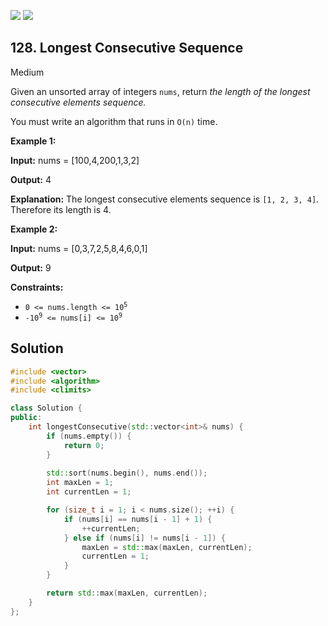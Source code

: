 [![](https://img.shields.io/github/stars/javadev/LeetCode-in-All?label=Stars&style=flat-square)](https://github.com/javadev/LeetCode-in-All)
[![](https://img.shields.io/github/forks/javadev/LeetCode-in-All?label=Fork%20me%20on%20GitHub%20&style=flat-square)](https://github.com/javadev/LeetCode-in-All/fork)

## 128\. Longest Consecutive Sequence

Medium

Given an unsorted array of integers `nums`, return _the length of the longest consecutive elements sequence._

You must write an algorithm that runs in `O(n)` time.

**Example 1:**

**Input:** nums = [100,4,200,1,3,2]

**Output:** 4

**Explanation:** The longest consecutive elements sequence is `[1, 2, 3, 4]`. Therefore its length is 4. 

**Example 2:**

**Input:** nums = [0,3,7,2,5,8,4,6,0,1]

**Output:** 9 

**Constraints:**

*   <code>0 <= nums.length <= 10<sup>5</sup></code>
*   <code>-10<sup>9</sup> <= nums[i] <= 10<sup>9</sup></code>



## Solution

```cpp
#include <vector>
#include <algorithm>
#include <climits>

class Solution {
public:
    int longestConsecutive(std::vector<int>& nums) {
        if (nums.empty()) {
            return 0;
        }
        
        std::sort(nums.begin(), nums.end());
        int maxLen = 1;
        int currentLen = 1;

        for (size_t i = 1; i < nums.size(); ++i) {
            if (nums[i] == nums[i - 1] + 1) {
                ++currentLen;
            } else if (nums[i] != nums[i - 1]) {
                maxLen = std::max(maxLen, currentLen);
                currentLen = 1;
            }
        }

        return std::max(maxLen, currentLen);
    }
};
```